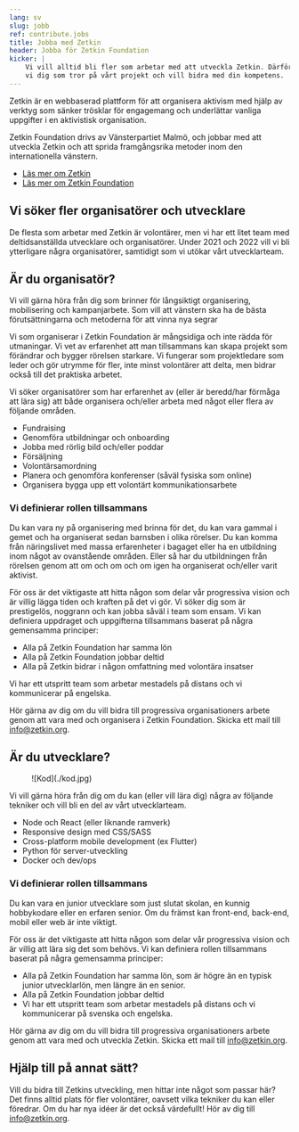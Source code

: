 ```yaml
---
lang: sv
slug: jobb
ref: contribute.jobs
title: Jobba med Zetkin
header: Jobba för Zetkin Foundation
kicker: |
    Vi vill alltid bli fler som arbetar med att utveckla Zetkin. Därför söker
    vi dig som tror på vårt projekt och vill bidra med din kompetens.
---
```


Zetkin är en webbaserad plattform för att organisera aktivism med hjälp av
verktyg som sänker trösklar för engagemang och underlättar vanliga
uppgifter i en aktivistisk organisation.

Zetkin Foundation drivs av Vänsterpartiet Malmö, och jobbar med att utveckla
Zetkin och att sprida framgångsrika metoder inom den internationella vänstern.

* [Läs mer om Zetkin](/sv/zetkin)
* [Läs mer om Zetkin Foundation](/sv/foundation)

## Vi söker fler organisatörer och utvecklare
De flesta som arbetar med Zetkin är volontärer, men vi har ett litet team med deltidsanställda utvecklare och organisatörer. Under 2021 och 2022 vill vi bli ytterligare några organisatörer, samtidigt som vi utökar vårt utvecklarteam.

## Är du organisatör?
Vi vill gärna höra från dig som brinner för långsiktigt organisering, mobilisering och kampanjarbete. Som vill att vänstern ska ha de bästa förutsättningarna och metoderna för att vinna nya segrar

Vi som organiserar i Zetkin Foundation är mångsidiga och inte rädda för utmaningar. Vi vet av erfarenhet att man tillsammans kan skapa projekt som förändrar och bygger rörelsen starkare. Vi fungerar som projektledare som leder och gör utrymme för fler, inte minst volontärer att delta, men bidrar också till det praktiska arbetet.

Vi söker organisatörer som har erfarenhet av (eller är beredd/har förmåga att lära sig) att både organisera och/eller arbeta med något eller flera av följande områden.
* Fundraising
* Genomföra utbildningar och onboarding
* Jobba med rörlig bild och/eller poddar
* Försäljning
* Volontärsamordning
* Planera och genomföra konferenser (såväl fysiska som online)
* Organisera bygga upp ett volontärt kommunikationsarbete

### Vi definierar rollen tillsammans
Du kan vara ny på organisering med brinna för det, du kan vara gammal i gemet och ha organiserat sedan barnsben i olika rörelser. Du kan komma från näringslivet med massa erfarenheter i bagaget eller ha en utbildning inom något av ovanstående områden. Eller så har du utbildningen från rörelsen genom att om och om och om igen ha organiserat och/eller varit aktivist.

För oss är det viktigaste att hitta någon som delar vår progressiva vision och är villig lägga tiden och kraften på det vi gör. Vi söker dig som är prestigelös, noggrann och kan jobba såväl i team som ensam. Vi kan definiera uppdraget och uppgifterna tillsammans baserat på några gemensamma principer:

* Alla på Zetkin Foundation har samma lön
* Alla på Zetkin Foundation jobbar deltid
* Alla på Zetkin bidrar i någon omfattning med volontära insatser

Vi har ett utspritt team som arbetar mestadels på distans och vi kommunicerar på engelska.

Hör gärna av dig om du vill bidra till progressiva organisationers arbete genom att vara med och organisera i Zetkin Foundation. Skicka ett mail till [info@zetkin.org](mailto:info@zetkin.org).

## Är du utvecklare?
<figure markdown="1">
![Kod](./kod.jpg)
</figure>

Vi vill gärna höra från dig om du kan (eller vill lära dig) några av
följande tekniker och vill bli en del av vårt utvecklarteam.

* Node och React (eller liknande ramverk)
* Responsive design med CSS/SASS
* Cross-platform mobile development (ex Flutter)
* Python för server-utveckling
* Docker och dev/ops

### Vi definierar rollen tillsammans
Du kan vara en junior utvecklare som just slutat skolan, en kunnig hobbykodare
eller en erfaren senior. Om du främst kan front-end, back-end, mobil eller web
är inte viktigt.

För oss är det viktigaste att hitta någon som delar vår progressiva vision och
är villig att lära sig det som behövs. Vi kan definiera rollen tillsammans
baserat på några gemensamma principer:

* Alla på Zetkin Foundation har samma lön, som är högre än en typisk junior
  utvecklarlön, men längre än en senior.
* Alla på Zetkin Foundation jobbar deltid
* Vi har ett utspritt team som arbetar mestadels på distans och vi kommunicerar
  på svenska och engelska.

Hör gärna av dig om du vill bidra till progressiva organisationers arbete
genom att vara med och utveckla Zetkin. Skicka ett mail till [info@zetkin.org](mailto:info@zetkin.org).

## Hjälp till på annat sätt?
Vill du bidra till Zetkins utveckling, men hittar inte något som passar här?
Det finns alltid plats för fler volontärer, oavsett vilka tekniker du kan
eller föredrar. Om du har nya idéer är det också värdefullt! Hör av dig till
[info@zetkin.org](mailto:info@zetkin.org).
